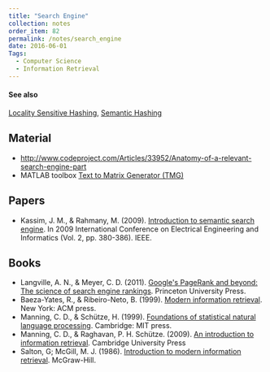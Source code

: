 ```yaml
---
title: "Search Engine"
collection: notes
order_item: 82
permalink: /notes/search_engine
date: 2016-06-01
Tags:
  - Computer Science
  - Information Retrieval
---
```





#### See also
[Locality Sensitive Hashing](/notes/locality_sensitive_hashing), [Semantic Hashing](/notes/semantic_hashing)


## Material
* http://www.codeproject.com/Articles/33952/Anatomy-of-a-relevant-search-engine-part
* MATLAB toolbox [Text to Matrix Generator (TMG)](http://scgroup.hpclab.ceid.upatras.gr/scgroup/Projects/TMG/)


## Papers
* Kassim, J. M., & Rahmany, M. (2009). [Introduction to semantic search engine](http://deca.cuc.edu.cn/Community/cfs-filesystemfile.ashx/__key/CommunityServer.Components.PostAttachments/00.00.00.73.05/29_5F00_Introduction-to-Semantic-Search-Engine.pdf). In 2009 International Conference on Electrical Engineering and Informatics (Vol. 2, pp. 380-386). IEEE.


## Books
* Langville, A. N., & Meyer, C. D. (2011). [Google's PageRank and beyond: The science of search engine rankings](https://www.goodreads.com/book/show/310419.Google_s_Pagerank_and_Beyond). Princeton University Press.
* Baeza-Yates, R., & Ribeiro-Neto, B. (1999). [Modern information retrieval](https://www.goodreads.com/book/show/433444.Modern_Information_Retrieval). New York: ACM press.
* Manning, C. D., & Schütze, H. (1999). [Foundations of statistical natural language processing](https://www.goodreads.com/book/show/776349.Foundations_of_Statistical_Natural_Language_Processing). Cambridge: MIT press.
* Manning, C. D., & Raghavan, P. H. Schütze. (2009). [An introduction to information retrieval](https://www.goodreads.com/book/show/3278309-introduction-to-information-retrieval). Cambridge University Press
* Salton, G; McGill, M. J. (1986). [Introduction to modern information retrieval](https://www.goodreads.com/book/show/633362.Introduction_to_Modern_Information_Retrieval). McGraw-Hill.


